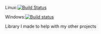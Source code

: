 
Linux:[![Build Status](https://travis-ci.org/edrickhong/Cu_std.svg?branch=master)](https://travis-ci.org/edrickhong/Cu_std)

Windows:[![Build status](https://ci.appveyor.com/api/projects/status/xy0h04dx41xsf53q?svg=true)](https://ci.appveyor.com/project/edrickhong/cu-std)



Library I made to help with my other projects
